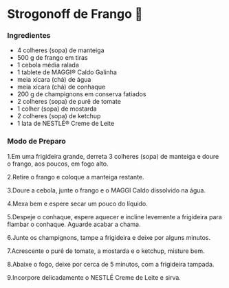 # Strogonoff de Frango :chicken:

### Ingredientes

- 4 colheres (sopa) de manteiga
- 500 g de frango em tiras
- 1 cebola média ralada
- 1 tablete de MAGGI® Caldo Galinha
- meia xícara (chá) de água
- meia xícara (chá) de conhaque
- 200 g de champignons em conserva fatiados
- 2 colheres (sopa) de purê de tomate
- 1 colher (sopa) de mostarda
- 2 colheres (sopa) de ketchup
- 1 lata de NESTLÉ® Creme de Leite



### Modo de Preparo

1.Em uma frigideira grande, derreta 3 colheres (sopa) de manteiga e doure o frango, aos poucos, em fogo alto.

2.Retire o frango e coloque a manteiga restante.

3.Doure a cebola, junte o frango e o MAGGI Caldo dissolvido na água.

4.Mexa bem e espere secar um pouco do líquido.

5.Despeje o conhaque, espere aquecer e incline levemente a frigideira para flambar o conhaque. Aguarde acabar a chama.

6.Junte os champignons, tampe a frigideira e deixe por alguns minutos.

7.Acrescente o purê de tomate, a mostarda e o ketchup, misture bem.

8.Abaixe o fogo, deixe por cerca de 5 minutos, com a frigideira tampada.

9.Incorpore delicadamente o NESTLÉ Creme de Leite e sirva.

